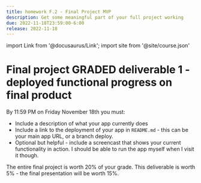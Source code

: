 ```yaml
---
title: homework F.2 - Final Project MVP
description: Get some meaningful part of your full project working
due: 2022-11-18T23:59:00-6:00
release: 2022-11-18
---
```


import Link from '@docusaurus/Link';
import site from '@site/course.json'

# Final project GRADED deliverable 1 - deployed functional progress on final product

By 11:59 PM on Friday November 18th you must:

- Include a description of what your app currently does
- Include a link to the deployment of your app in `README.md` - this can be your main app URL, or a branch deploy.
- Optional but helpful - include a screencast that shows your current functionality in action. I should be able to run the app myself when I visit it though.

The entire final project is worth 20% of your grade. This deliverable is worth 5% - the final presentation will be worth 15%.
